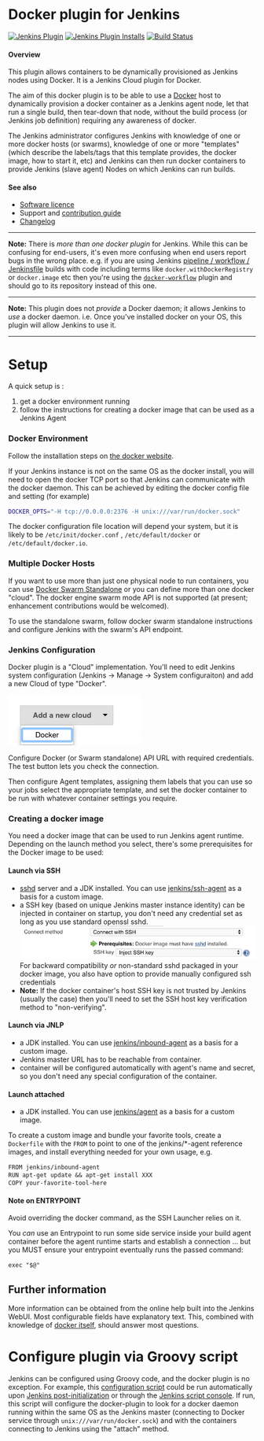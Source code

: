 # Docker plugin for Jenkins

[![Jenkins Plugin](https://img.shields.io/jenkins/plugin/v/docker-plugin.svg)](https://plugins.jenkins.io/docker-plugin)
[![Jenkins Plugin Installs](https://img.shields.io/jenkins/plugin/i/docker-plugin.svg?color=blue)](https://plugins.jenkins.io/docker-plugin)
[![Build Status](https://ci.jenkins.io/buildStatus/icon?job=Plugins/docker-plugin/master)](https://ci.jenkins.io/job/Plugins/job/docker-plugin/job/master/)

#### Overview

This plugin allows containers to be dynamically provisioned as Jenkins nodes using Docker.
It is a Jenkins Cloud plugin for Docker.

The aim of this docker plugin is to be able to use a
[Docker](https://docs.docker.com/)
host to dynamically provision a docker container as a Jenkins agent node,
let that run a single build,
then tear-down that node,
without the build process (or Jenkins job definition)
requiring any awareness of docker.

The Jenkins administrator configures Jenkins with
knowledge of one or more docker hosts (or swarms),
knowledge of one or more "templates"
(which describe
the labels/tags that this template provides,
the docker image,
how to start it,
etc)
and Jenkins can then run docker containers to provide Jenkins (slave agent) Nodes on which Jenkins can run builds.

#### See also
* [Software licence](LICENSE)
* Support and [contribution guide](CONTRIBUTING.md)
* [Changelog](CHANGELOG.md)

----

**Note:** There is _more than one docker plugin_ for Jenkins.
While this can be confusing for end-users, it's even more confusing when end users report bugs in the wrong place.
e.g. if you are using Jenkins
[pipeline / workflow / Jenkinsfile](https://jenkins.io/doc/book/pipeline/docker/)
builds with code including terms like
`docker.withDockerRegistry`
or
`docker.image`
etc then you're using the
[`docker-workflow`](https://plugins.jenkins.io/docker-workflow)
plugin and should go to its repository instead of this one.

----

**Note:** This plugin does not _provide_ a Docker daemon; it allows Jenkins to _use_ a docker daemon.
i.e. Once you've installed docker on your OS, this plugin will allow Jenkins to use it.

----

# Setup

A quick setup is :

1. get a docker environment running
1. follow the instructions for creating a docker image that can be used
as a Jenkins Agent

### Docker Environment

Follow the installation steps on [the docker website](https://docs.docker.com/).

If your Jenkins instance is not on the same OS as the docker install,
you will need to open the docker TCP port so that Jenkins can communicate with the docker daemon.
This can be achieved by editing the docker config file and setting (for example)

```sh
DOCKER_OPTS="-H tcp://0.0.0.0:2376 -H unix:///var/run/docker.sock"
```

The docker configuration file location will depend your system, but it
is likely to be
`/etc/init/docker.conf`
,
`/etc/default/docker`
or
`/etc/default/docker.io`.


### Multiple Docker Hosts

If you want to use more than just one physical node to run containers,
you can use
[Docker Swarm Standalone](https://github.com/docker/swarm)
or you can define more than one docker "cloud".
The docker engine swarm mode API is not supported
(at present; enhancement contributions would be welcomed).

To use the standalone swarm,
follow docker swarm standalone instructions and configure Jenkins with the swarm's API endpoint.


### Jenkins Configuration

Docker plugin is a "Cloud" implementation.
You'll need to edit Jenkins system configuration
(Jenkins -> Manage -> System configuraiton)
and add a new Cloud of type "Docker".

![](docs/images/add-new-docker-cloud.png)

Configure Docker (or Swarm standalone) API URL with required credentials.
The test button lets you check the connection.

Then configure Agent templates,
assigning them labels that you can use so your jobs select the appropriate template,
and set the docker container to be run with whatever container settings you require.


### Creating a docker image

You need a docker image that can be used to run Jenkins agent runtime.
Depending on the launch method you select, there's some prerequisites
for the Docker image to be used:

#### Launch via SSH

-   [sshd](https://linux.die.net/man/8/sshd) server and a JDK installed.
    You can use
    [jenkins/ssh-agent](https://hub.docker.com/r/jenkins/ssh-agent/)
    as a basis for a custom image.
-   a SSH key (based on unique Jenkins master instance identity) can be
    injected in container on startup, you don't need any credential set
    as long as you use standard openssl sshd.  
    ![](docs/images/connect-with-ssh.png)  
    For backward compatibility *or* non-standard sshd packaged in your
    docker image, you also have option to provide manually configured
    ssh credentials
-   **Note:** If the docker container's host SSH key is not trusted by
    Jenkins (usually the case) then you'll need to set the SSH host key
    verification method to "non-verifying".

#### Launch via JNLP

-   a JDK installed.
    You can use
    [jenkins/inbound-agent](https://hub.docker.com/r/jenkins/inbound-agent/)
    as a basis for a custom image.
-   Jenkins master URL has to be reachable from container.
-   container will be configured automatically with agent's name and
    secret, so you don't need any special configuration of the container.

#### Launch attached

-   a JDK installed.
    You can use
    [jenkins/agent](https://hub.docker.com/r/jenkins/agent/)
    as a basis for a custom image. 

To create a custom image and bundle your favorite tools,
create a `Dockerfile` with the `FROM` to point to one of the
jenkins/\*-agent
reference images,
and install everything needed for your own usage, e.g.

```
FROM jenkins/inbound-agent
RUN apt-get update && apt-get install XXX
COPY your-favorite-tool-here
```


#### Note on ENTRYPOINT

Avoid overriding the docker command, as the SSH Launcher relies on it.

You _can_ use an Entrypoint to run some side service inside your build agent container before the agent runtime starts and establish a connection
... but you MUST ensure your entrypoint eventually runs the passed command:

    exec "$@"

## Further information

More information can be obtained from the online help built into the Jenkins WebUI.
Most configurable fields have explanatory text.
This,
combined with knowledge of [docker itself](https://docs.docker.com/),
should answer most questions.

# Configure plugin via Groovy script

Jenkins can be configured using Groovy code, and the docker plugin is no exception.
For example, this
[configuration script](docs/attachments/docker-plugin-configuration-script.groovy)
could be run automatically upon
[Jenkins post-initialization](https://wiki.jenkins.io/display/JENKINS/Post-initialization+script)
or through the
[Jenkins script console](https://wiki.jenkins.io/display/JENKINS/Jenkins+Script+Console).
If run,
this script will configure the docker-plugin to look for a docker daemon running within the same OS as the Jenkins master
(connecting to Docker service through `unix:///var/run/docker.sock`)
and with the containers connecting to Jenkins using the "attach" method.
